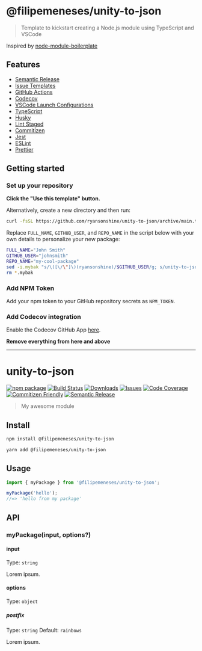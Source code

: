 # @filipemeneses/unity-to-json

> Template to kickstart creating a Node.js module using TypeScript and VSCode

Inspired by [node-module-boilerplate](https://github.com/sindresorhus/node-module-boilerplate)

## Features

- [Semantic Release](https://github.com/semantic-release/semantic-release)
- [Issue Templates](https://github.com/ryansonshine/unity-to-json/tree/main/.github/ISSUE_TEMPLATE)
- [GitHub Actions](https://github.com/ryansonshine/unity-to-json/tree/main/.github/workflows)
- [Codecov](https://about.codecov.io/)
- [VSCode Launch Configurations](https://github.com/ryansonshine/unity-to-json/blob/main/.vscode/launch.json)
- [TypeScript](https://www.typescriptlang.org/)
- [Husky](https://github.com/typicode/husky)
- [Lint Staged](https://github.com/okonet/lint-staged)
- [Commitizen](https://github.com/search?q=commitizen)
- [Jest](https://jestjs.io/)
- [ESLint](https://eslint.org/)
- [Prettier](https://prettier.io/)

## Getting started

### Set up your repository

**Click the "Use this template" button.**

Alternatively, create a new directory and then run:

```bash
curl -fsSL https://github.com/ryansonshine/unity-to-json/archive/main.tar.gz | tar -xz --strip-components=1
```

Replace `FULL_NAME`, `GITHUB_USER`, and `REPO_NAME` in the script below with your own details to personalize your new package:

```bash
FULL_NAME="John Smith"
GITHUB_USER="johnsmith"
REPO_NAME="my-cool-package"
sed -i.mybak "s/\([\/\"]\)(ryansonshine)/$GITHUB_USER/g; s/unity-to-json\|unity-to-json/$REPO_NAME/g; s/Filipe Meneses/$FULL_NAME/g" package.json package-lock.json README.md
rm *.mybak
```

### Add NPM Token

Add your npm token to your GitHub repository secrets as `NPM_TOKEN`.

### Add Codecov integration

Enable the Codecov GitHub App [here](https://github.com/apps/codecov).

**Remove everything from here and above**

---

# unity-to-json

[![npm package][npm-img]][npm-url]
[![Build Status][build-img]][build-url]
[![Downloads][downloads-img]][downloads-url]
[![Issues][issues-img]][issues-url]
[![Code Coverage][codecov-img]][codecov-url]
[![Commitizen Friendly][commitizen-img]][commitizen-url]
[![Semantic Release][semantic-release-img]][semantic-release-url]

> My awesome module

## Install

```bash
npm install @filipemeneses/unity-to-json
```

```bash
yarn add @filipemeneses/unity-to-json
```

## Usage

```ts
import { myPackage } from '@filipemeneses/unity-to-json';

myPackage('hello');
//=> 'hello from my package'
```

## API

### myPackage(input, options?)

#### input

Type: `string`

Lorem ipsum.

#### options

Type: `object`

##### postfix

Type: `string`
Default: `rainbows`

Lorem ipsum.

[build-img]:https://github.com/ryansonshine/unity-to-json/actions/workflows/release.yml/badge.svg
[build-url]:https://github.com/ryansonshine/unity-to-json/actions/workflows/release.yml
[downloads-img]:https://img.shields.io/npm/dt/unity-to-json
[downloads-url]:https://www.npmtrends.com/unity-to-json
[npm-img]:https://img.shields.io/npm/v/unity-to-json
[npm-url]:https://www.npmjs.com/package/unity-to-json
[issues-img]:https://img.shields.io/github/issues/ryansonshine/unity-to-json
[issues-url]:https://github.com/ryansonshine/unity-to-json/issues
[codecov-img]:https://codecov.io/gh/ryansonshine/unity-to-json/branch/main/graph/badge.svg
[codecov-url]:https://codecov.io/gh/ryansonshine/unity-to-json
[semantic-release-img]:https://img.shields.io/badge/%20%20%F0%9F%93%A6%F0%9F%9A%80-semantic--release-e10079.svg
[semantic-release-url]:https://github.com/semantic-release/semantic-release
[commitizen-img]:https://img.shields.io/badge/commitizen-friendly-brightgreen.svg
[commitizen-url]:http://commitizen.github.io/cz-cli/
